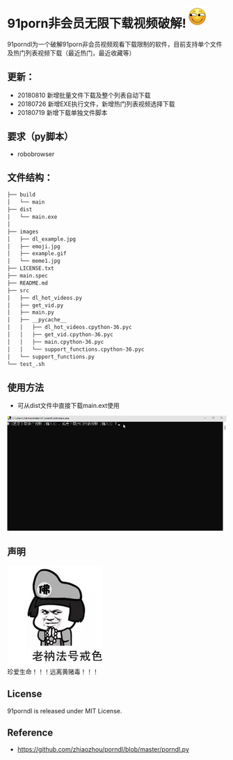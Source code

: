 # 91porn非会员无限下载视频破解!<img src="./images/emoji.jpg" width="50">
91porndl为一个破解91porn非会员视频观看下载限制的软件，目前支持单个文件及热门列表视频下载（最近热门，最近收藏等）   

## 更新：
* 20180810 新增批量文件下载及整个列表自动下载
* 20180726 新增EXE执行文件，新增热门列表视频选择下载
* 20180719 新增下载单独文件脚本

## 要求（py脚本）
* robobrowser

## 文件结构：
```bash
├── build
│   └── main
├── dist
│   └── main.exe
│  
├── images
│   ├── dl_example.jpg
│   ├── emoji.jpg
│   ├── example.gif
│   └── meme1.jpg
├── LICENSE.txt
├── main.spec
├── README.md
├── src
│   ├── dl_hot_videos.py
│   ├── get_vid.py
│   ├── main.py
│   ├── __pycache__
│   │   ├── dl_hot_videos.cpython-36.pyc
│   │   ├── get_vid.cpython-36.pyc
│   │   ├── main.cpython-36.pyc
│   │   └── support_functions.cpython-36.pyc
│   └── support_functions.py
└── test_.sh
```

## 使用方法
* 可从dist文件中直接下载main.ext使用   
   
![](./images/example.gif)

## 声明
![](./images/meme1.jpg)    
珍爱生命！！！远离黄赌毒！！！

## License
91porndl is released under MIT License.

## Reference
* https://github.com/zhiaozhou/porndl/blob/master/porndl.py